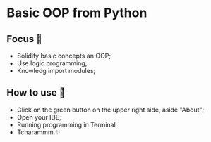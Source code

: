 # Basic OOP from Python 

## Focus 🎯

- Solidify basic concepts an OOP;
- Use logic programming;
- Knowledg import modules;

## How to use 🤔

- Click on the green button on the upper right side, aside  "About";
- Open your IDE;
- Running programming in Terminal 
- Tcharammm ✨